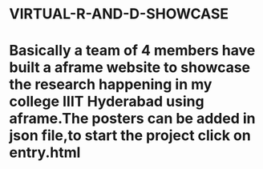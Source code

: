 # VIRTUAL-R-AND-D-SHOWCASE
# Basically a team of 4 members have built a aframe website to showcase the research happening in my college IIIT Hyderabad using aframe.The posters can be added in json file,to start the project click on entry.html
